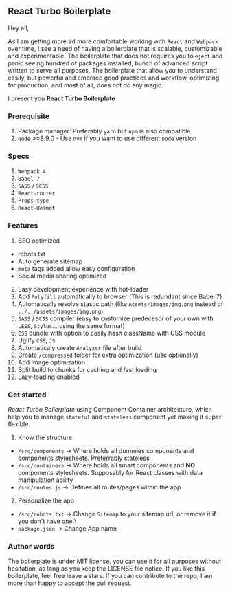 ## React Turbo Boilerplate

Hey all,

As I am getting more ad more comfortable working with `React` and `Webpack` over time, I see a need of having a boilerplate that is scalable, customizable and experimentable. The boilerplate that does not requires you to `eject` and panic seeing hundred of packages installed, bunch of advanced script written to serve all purposes. The boilerplate that allow you to understand easily, but powerful and embrace good practices and workflow, optimizing for production, and most of all, does not do any magic.

I present you **React Turbo Boilerplate**

### Prerequisite
1. Package manager: Preferably `yarn` but `npm` is also compatible
2. `Node` >=8.9.0 - Use `nvm` if you want to use different `node` version
   
### Specs
1. `Webpack 4`
2. `Babel 7`
3. `SASS` / `SCSS`
4. `React-router`
5. `Props-type`
6. `React-Helmet`

### Features
1. SEO optimized
  * robots.txt
  * Auto generate sitemap
  * `meta` tags added allow easy configuration
  * Social media sharing optimized
2. Easy development experience with hot-loader
3. Add `Polyfill` automatically to browser (This is redundant since Babel 7)
4. Automatically resolve stastic path (like `Assets/images/img.png` instead of `../../assets/images/img.png`)
5. `SASS` / `SCSS` compiler (easy to customize predecesor of your own with `LESS`, `Stylus`... using the same format)
6. `CSS` bundle with option to easily hash className with CSS module
7. Uglify `CSS`, `JS`
8. Automaticaly create `Analyzer` file after build
9. Create `/compressed` folder for extra optimization (use optionally)
10. Add Image optimization
11. Split build to chunks for caching and fast loading
12. Lazy-loading enabled

### Get started
*React Turbo Boilerplate* using  Component Container architecture, which help you to manage `stateful` and `stateless` component yet making it super flexible.
1. Know the structure
  * `/src/components` -> Where holds all dummies components and components stylesheets. Preferrably stateless
  * `/src/containers` -> Where holds all smart components and **NO** components stylesheets. Supposably for React classes with data manipulation ability
  * `/src/routes.js` -> Defines all routes/pages within the app
2. Personalize the app
  * `/src/robots.txt` -> Change `Sitemap` to your sitemap url, or remove it if you don't have one.\
  * `package.json` -> Change App name

### Author words
The boilerplate is under MIT license, you can use it for all purposes without hesitation, as long as you keep the LICENSE file notice. If you like this boilerplate, feel free leave a stars.
If you can contribute to the repo, I am more than happy to accept the pull request.